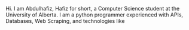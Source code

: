 Hi. I am Abdulhafiz, Hafiz for short, a Computer Science student at the University of Alberta. 
I am a python programmer experienced with APIs, Databases, Web Scraping, and technologies like
